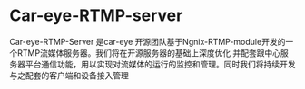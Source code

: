 # Car-eye-RTMP-server
Car-eye-RTMP-Server 是car-eye 开源团队基于Ngnix-RTMP-module开发的一个RTMP流媒体服务器。我们将在开源服务器的基础上深度优化 
并配套跟中心服务器平台通信功能，用以实现对流媒体的运行的监控和管理。同时我们将持续开发与之配套的客户端和设备接入管理
